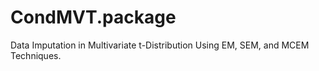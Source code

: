 # CondMVT.package
Data Imputation in Multivariate t-Distribution Using EM, SEM, and MCEM Techniques. 
